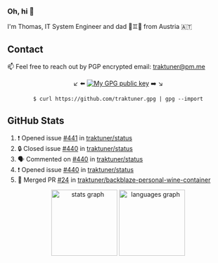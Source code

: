 ### Oh, hi 👋

I'm Thomas, IT System Engineer and dad 👶♊️👶 from Austria 🇦🇹

<!--
**traktuner/traktuner** is a ✨ _special_ ✨ repository because its `README.md` (this file) appears on your GitHub profile.

Here are some ideas to get you started:

- 🔭 I’m currently working on ...
- 🌱 I’m currently learning ...
- 👯 I’m looking to collaborate on ...
- 🤔 I’m looking for help with ...
- 💬 Ask me about ...
- 📫 How to reach me: ...
- 😄 Pronouns: ...
- ⚡ Fun fact: ...
-->

## Contact
📫 Feel free to reach out by PGP encrypted email:
traktuner@pm.me

<div align="center" markdown="1">

↙️ ⬅️ [![My GPG public key](https://img.shields.io/badge/PGP%20public%20key-6D4AFF?style=for-the-badge)](https://github.com/traktuner.gpg) ➡️ ↘️

```shell
$ curl https://github.com/traktuner.gpg | gpg --import
```

</div>

## GitHub Stats
<!--START_SECTION:activity-->
1. ❗ Opened issue [#441](https://github.com/traktuner/status/issues/441) in [traktuner/status](https://github.com/traktuner/status)
2. 🔒 Closed issue [#440](https://github.com/traktuner/status/issues/440) in [traktuner/status](https://github.com/traktuner/status)
3. 🗣 Commented on [#440](https://github.com/traktuner/status/issues/440#issuecomment-2390510932) in [traktuner/status](https://github.com/traktuner/status)
4. ❗ Opened issue [#440](https://github.com/traktuner/status/issues/440) in [traktuner/status](https://github.com/traktuner/status)
5. 🎉 Merged PR [#24](https://github.com/traktuner/backblaze-personal-wine-container/pull/24) in [traktuner/backblaze-personal-wine-container](https://github.com/traktuner/backblaze-personal-wine-container)
<!--END_SECTION:activity-->

<div align="center">
  <img src="https://github-readme-stats.vercel.app/api?username=traktuner&hide_title=false&hide_rank=false&show_icons=true&include_all_commits=true&count_private=true&disable_animations=false&theme=dracula&locale=en&hide_border=false&order=1" height="150" alt="stats graph"  />
  <img src="https://github-readme-stats.vercel.app/api/top-langs?username=traktuner&locale=en&hide_title=false&layout=compact&card_width=320&langs_count=5&theme=dracula&hide_border=false&order=2" height="150" alt="languages graph"  />
</div>
